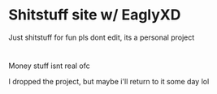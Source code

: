 # Shitstuff site w/ EaglyXD
Just shitstuff for fun
pls dont edit, its a personal project
#
Money stuff isnt real ofc

I dropped the project, but maybe i'll return to it some day lol
